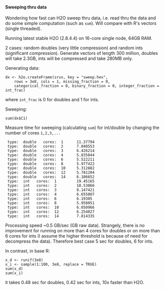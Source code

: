 
#### Sweeping thru data

Wondering how fast can H2O sweep thru data, i.e. read thru the data and do some simple 
computation (such as `sum`). Will compare with R's vectors (single threaded).

Running latest stable H2O (2.8.4.4) on 16-core single node, 64GB RAM.

2 cases: random doubles (very little compression) and random ints (significant 
compression). Generate vectors of length 300 million, doubles will take 2.3GB, ints will be compressed and take 280MB only.

Generating data:
```
dx <- h2o.createFrame(srvx, key = "sweep.hex", 
    rows = 3e8, cols = 1, missing_fraction = 0,
    categorical_fraction = 0, binary_fraction = 0, integer_fraction = int_frac)
```
where `int_frac` is 0 for doubles and 1 for ints.

Sweeping:
```
sum(dx$C1)
```

Measure time for sweeping (calculating `sum`) for int/double by changing the 
number of cores `1,2,3,...`
```
 type:  double   cores:  1      11.37794
 type:  double   cores:  2      7.040553
 type:  double   cores:  3      6.426214
 type:  double   cores:  4      5.835844
 type:  double   cores:  6      5.522211
 type:  double   cores:  8      5.977422
 type:  double   cores:  10     5.312882
 type:  double   cores:  12     5.781204
 type:  double   cores:  14     6.106652
 type:  int   cores:  1         19.45165
 type:  int   cores:  2         10.53066
 type:  int   cores:  3         8.147421
 type:  int   cores:  4         6.655807
 type:  int   cores:  6         6.19305
 type:  int   cores:  8         5.958051
 type:  int   cores:  10        6.050966
 type:  int   cores:  12        6.254027
 type:  int   cores:  14        7.814335
 ```
 
 Processing speed ~0.5 GB/sec (GB raw data). Strangely, there is no improvement for running
 on more than 4 cores for doubles or on more than 6 cores for ints (I assume the higher threshold
 is because of need for decompress the data). Therefore best case 5 sec for doubles, 6 for ints.
 
 In contrast, in base R:
 ```
x_d <- runif(3e8)
x_i <- sample(1:100, 3e8, replace = TRUE) 
sum(x_d)
sum(x_i)
```
it takes 0.48 sec for doubles, 0.42 sec for ints, 10x faster than H2O.




